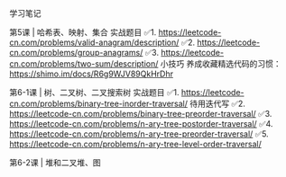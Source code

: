 学习笔记


第5课 | 哈希表、映射、集合
实战题目
✅1. https://leetcode-cn.com/problems/valid-anagram/description/ 
✅2. https://leetcode-cn.com/problems/group-anagrams/ 
✅3. https://leetcode-cn.com/problems/two-sum/description/ 
小技巧 
养成收藏精选代码的习惯：https://shimo.im/docs/R6g9WJV89QkHrDhr

第6-1课 | 树、二叉树、二叉搜索树
实战题目
✅1. https://leetcode-cn.com/problems/binary-tree-inorder-traversal/ 待用迭代写
✅2. https://leetcode-cn.com/problems/binary-tree-preorder-traversal/ 
✅3. https://leetcode-cn.com/problems/n-ary-tree-postorder-traversal/ 
✅4. https://leetcode-cn.com/problems/n-ary-tree-preorder-traversal/
✅5. https://leetcode-cn.com/problems/n-ary-tree-level-order-traversal/

第6-2课 | 堆和二叉堆、图